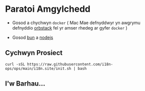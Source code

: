 # Paratoi Amgylchedd

* Gosod a chychwyn `docker` ( Mac Mae defnyddwyr yn awgrymu defnyddio [orbstack](https://orbstack.dev) fel yr amser rhedeg ar gyfer `docker` )

* Gosod [bun](https://bun.sh/docs/installation) a [nodejs](https://nodejs.org/en/download/package-manager)

## Cychwyn Prosiect

```
curl -sSL https://raw.githubusercontent.com/i18n-ops/ops/main/i18n.site/init.sh | bash
```

## I'w Barhau…